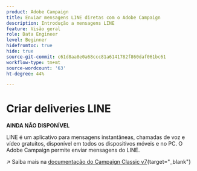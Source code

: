 ```yaml
---
product: Adobe Campaign
title: Enviar mensagens LINE diretas com o Adobe Campaign
description: Introdução a mensagens LINE
feature: Visão geral
role: Data Engineer
level: Beginner
hidefromtoc: true
hide: true
source-git-commit: c61d8aa8e0a68ccc81a6141782f860daf061bc61
workflow-type: tm+mt
source-wordcount: '63'
ht-degree: 44%

---
```


# Criar deliveries LINE


**AINDA NÃO DISPONÍVEL**


LINE é um aplicativo para mensagens instantâneas, chamadas de voz e vídeo gratuitos, disponível em todos os dispositivos móveis e no PC. O Adobe Campaign permite enviar mensagens do LINE.

↗️ Saiba mais na [documentação do Campaign Classic v7](https://experienceleague.adobe.com/docs/campaign-classic/using/sending-messages/line-channel.html?lang=pt-BR){target=&quot;_blank&quot;}

